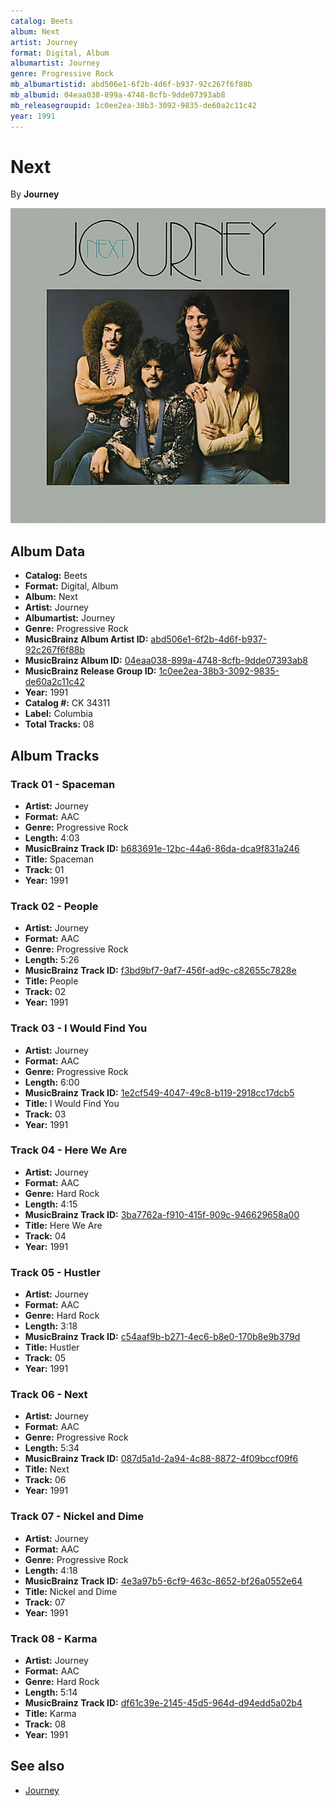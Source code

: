 ```yaml
---
catalog: Beets
album: Next
artist: Journey
format: Digital, Album
albumartist: Journey
genre: Progressive Rock
mb_albumartistid: abd506e1-6f2b-4d6f-b937-92c267f6f88b
mb_albumid: 04eaa038-899a-4748-8cfb-9dde07393ab8
mb_releasegroupid: 1c0ee2ea-38b3-3092-9835-de60a2c11c42
year: 1991
---
```


# Next

By **Journey**

![](../../assets/beetscovers/Journey-Next.jpg)

## Album Data

- **Catalog:** Beets
- **Format:** Digital, Album
- **Album:** Next
- **Artist:** Journey
- **Albumartist:** Journey
- **Genre:** Progressive Rock
- **MusicBrainz Album Artist ID:** [abd506e1-6f2b-4d6f-b937-92c267f6f88b](https://musicbrainz.org/artist/abd506e1-6f2b-4d6f-b937-92c267f6f88b)
- **MusicBrainz Album ID:** [04eaa038-899a-4748-8cfb-9dde07393ab8](https://musicbrainz.org/release/04eaa038-899a-4748-8cfb-9dde07393ab8)
- **MusicBrainz Release Group ID:** [1c0ee2ea-38b3-3092-9835-de60a2c11c42](https://musicbrainz.org/release-group/1c0ee2ea-38b3-3092-9835-de60a2c11c42)
- **Year:** 1991
- **Catalog #:** CK 34311
- **Label:** Columbia
- **Total Tracks:** 08

## Album Tracks

### Track 01 - Spaceman

- **Artist:** Journey
- **Format:** AAC
- **Genre:** Progressive Rock
- **Length:** 4:03
- **MusicBrainz Track ID:** [b683691e-12bc-44a6-86da-dca9f831a246](https://musicbrainz.org/recording/b683691e-12bc-44a6-86da-dca9f831a246)
- **Title:** Spaceman
- **Track:** 01
- **Year:** 1991

### Track 02 - People

- **Artist:** Journey
- **Format:** AAC
- **Genre:** Progressive Rock
- **Length:** 5:26
- **MusicBrainz Track ID:** [f3bd9bf7-9af7-456f-ad9c-c82655c7828e](https://musicbrainz.org/recording/f3bd9bf7-9af7-456f-ad9c-c82655c7828e)
- **Title:** People
- **Track:** 02
- **Year:** 1991

### Track 03 - I Would Find You

- **Artist:** Journey
- **Format:** AAC
- **Genre:** Progressive Rock
- **Length:** 6:00
- **MusicBrainz Track ID:** [1e2cf549-4047-49c8-b119-2918cc17dcb5](https://musicbrainz.org/recording/1e2cf549-4047-49c8-b119-2918cc17dcb5)
- **Title:** I Would Find You
- **Track:** 03
- **Year:** 1991

### Track 04 - Here We Are

- **Artist:** Journey
- **Format:** AAC
- **Genre:** Hard Rock
- **Length:** 4:15
- **MusicBrainz Track ID:** [3ba7762a-f910-415f-909c-946629658a00](https://musicbrainz.org/recording/3ba7762a-f910-415f-909c-946629658a00)
- **Title:** Here We Are
- **Track:** 04
- **Year:** 1991

### Track 05 - Hustler

- **Artist:** Journey
- **Format:** AAC
- **Genre:** Hard Rock
- **Length:** 3:18
- **MusicBrainz Track ID:** [c54aaf9b-b271-4ec6-b8e0-170b8e9b379d](https://musicbrainz.org/recording/c54aaf9b-b271-4ec6-b8e0-170b8e9b379d)
- **Title:** Hustler
- **Track:** 05
- **Year:** 1991

### Track 06 - Next

- **Artist:** Journey
- **Format:** AAC
- **Genre:** Progressive Rock
- **Length:** 5:34
- **MusicBrainz Track ID:** [087d5a1d-2a94-4c88-8872-4f09bccf09f6](https://musicbrainz.org/recording/087d5a1d-2a94-4c88-8872-4f09bccf09f6)
- **Title:** Next
- **Track:** 06
- **Year:** 1991

### Track 07 - Nickel and Dime

- **Artist:** Journey
- **Format:** AAC
- **Genre:** Progressive Rock
- **Length:** 4:18
- **MusicBrainz Track ID:** [4e3a97b5-6cf9-463c-8652-bf26a0552e64](https://musicbrainz.org/recording/4e3a97b5-6cf9-463c-8652-bf26a0552e64)
- **Title:** Nickel and Dime
- **Track:** 07
- **Year:** 1991

### Track 08 - Karma

- **Artist:** Journey
- **Format:** AAC
- **Genre:** Hard Rock
- **Length:** 5:14
- **MusicBrainz Track ID:** [df61c39e-2145-45d5-964d-d94edd5a02b4](https://musicbrainz.org/recording/df61c39e-2145-45d5-964d-d94edd5a02b4)
- **Title:** Karma
- **Track:** 08
- **Year:** 1991


## See also

- [Journey](Journey.md)
